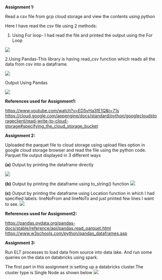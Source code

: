 <b>Assignment 1:</b>

Read a csv file from gcp cloud storage and view the contents using python

Here I have read the csv file using 2 methods:

1. Using For loop- I had read the file and printed the output using the For Loop 

![](https://github.com/div150283/TechPathawaysProgramModule1/blob/main/Week3Assignment/Images/readingcsv_forloop.png)

2.Using Pandas-This library is having read_csv function which reads all the data from csv into a dataframe.

![](https://github.com/div150283/TechPathawaysProgramModule1/blob/main/Week3Assignment/Images/readingcsv_panda.png)

Output Using Pandas

![](https://github.com/div150283/TechPathawaysProgramModule1/blob/main/Week3Assignment/Images/readingcsv_panda_output.png)

<b>References used for Assignment1:</b>

https://www.youtube.com/watch?v=ED5vHa3fE1Q&t=71s
https://cloud.google.com/appengine/docs/standard/python/googlecloudstorageclient/read-write-to-cloud-storage#specifying_the_cloud_storage_bucket

<b>Assignment 2:</b>
 
Uploaded the parquet file to cloud storage using upload files option in google cloud storage browser and read the file using the python code.
Parquet file output displayed in 3 different ways
    
<b>(a)</b> Output by printing the dataframe directly
  
![](https://github.com/div150283/TechPathawaysProgramModule1/blob/main/Week3Assignment/Images/parque_dataframePrint.png)
    
<b>(b)</b> Output by printing the dataframe using to_string() function 
![](https://github.com/div150283/TechPathawaysProgramModule1/blob/main/Week3Assignment/Images/parque_dataframePrint_ToString.png)
    
<b>(c)</b> Output by printing the dataframe using Location function in which I had specified labels: lineNoFrom and lineNoTo and just printed few lines I want to see.
![](https://github.com/div150283/TechPathawaysProgramModule1/blob/main/Week3Assignment/Images/parque_dataframe_byLineNumber.png)
   
<b>References used for Assignment2:</b>
 
 https://pandas.pydata.org/pandas-docs/stable/reference/api/pandas.read_parquet.html
 https://www.w3schools.com/python/pandas_dataframes.asp
 
<b>Assignment 3:</b>
 
Run ELT processes to load data from source into data lake. And run some queries on the data on databricks using spark.

The first part in this assignment is setting up a databricks cluster.The cluster type is Single Node as shown below
![](https://github.com/div150283/TechPathawaysProgramModule1/blob/main/Week3Assignment/Images/dataproc_setup.png)

 

